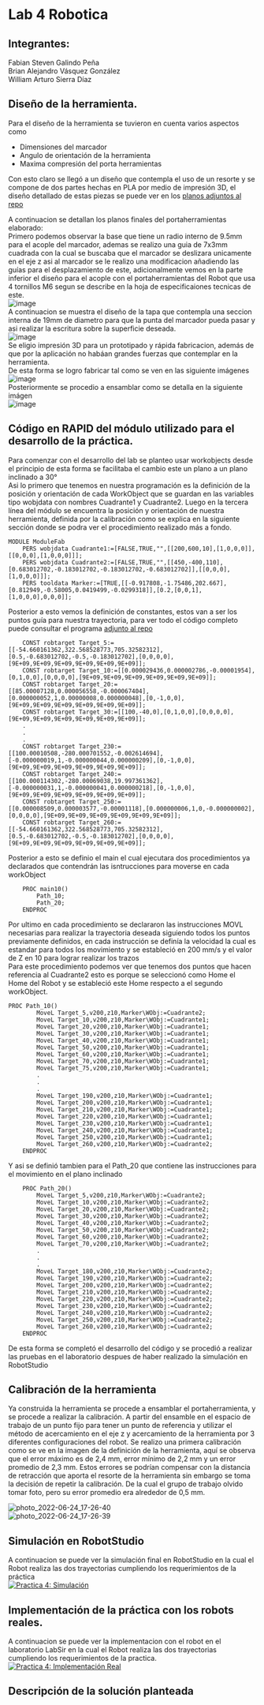 # Lab 4 Robotica
## Integrantes:

Fabian Steven Galindo Peña  
Brian Alejandro Vásquez González  
William Arturo Sierra Díaz  

## Diseño de la herramienta.
Para el diseño de la herramienta se tuvieron en cuenta varios aspectos como
+ Dimensiones del marcador
+ Angulo de orientación de la herramienta
+ Maxima compresión del porta herramientas

Con esto claro se llegó a un diseño que contempla el uso de un resorte y se compone de dos partes hechas en PLA por medio de impresión 3D, el diseño detallado de estas piezas se puede ver en los [planos adjuntos al repo](Planos/)

A continuacion se detallan los planos finales del portaherramientas elaborado:  
Primero podemos observar la base que tiene un radio interno de 9.5mm para el acople del marcador, ademas se realizo una guia de 7x3mm cuadrada con la cual se buscaba que el marcador se deslizara unicamente en el eje z asi al marcador se le realizo una modificacion añadiendo las guías para el desplazamiento de este, adicionalmente vemos en la parte inferior el diseño para el acople con el portaherramientas del Robot que usa 4 tornillos M6 segun se describe en la hoja de especificaiones tecnicas de este.  
![image](https://user-images.githubusercontent.com/36159469/176569190-1656b5df-f36b-46f4-9bbc-88ab7dbace7e.png)  
A continuacion se muestra el diseño de la tapa que contempla una seccion interna de 19mm de diametro para que la punta del marcador pueda pasar y asi realizar la escritura sobre la superficie deseada.  
![image](https://user-images.githubusercontent.com/36159469/176569223-d9d7589e-c9c7-471c-a6b3-3f8279678861.png)  
Se eligio impresión 3D para un prototipado y rápida fabricacion, además de que por la aplicación no habáan grandes fuerzas que contemplar en la herramienta.   
De esta forma se logro fabricar tal como se ven en las siguiente imágenes  
![image](https://user-images.githubusercontent.com/36159469/176569928-822a9bc9-c05e-4f21-9f61-8c6d1521cc8b.png)   
Posteriormente se procedio a ensamblar como se detalla en la siguiente imágen  
![image](https://user-images.githubusercontent.com/36159469/176572696-23e8e904-629f-494d-bf4e-6083280b0929.png)


## Código en RAPID del módulo utilizado para el desarrollo de la práctica.
Para comenzar con el desarrollo del lab se planteo usar workobjects desde el principio de esta forma se facilitaba el cambio este un plano a un plano inclinado a 30°  
Asi lo primero que tenemos en nuestra programación es la definición de la posición y orientación de cada WorkObject que se guardan en las variables tipo wobjdata con nombres Cuadrante1 y Cuadrante2. 
Luego en la tercera línea del módulo se encuentra la posición y orientación de nuestra herramienta, definida por la calibración como se explica en la siguiente sección donde se podra ver el procedimiento realizado más a fondo.
```
MODULE ModuleFab
    PERS wobjdata Cuadrante1:=[FALSE,TRUE,"",[[200,600,10],[1,0,0,0]],[[0,0,0],[1,0,0,0]]];
    PERS wobjdata Cuadrante2:=[FALSE,TRUE,"",[[450,-400,110],[0.683012702,-0.183012702,-0.183012702,-0.683012702]],[[0,0,0],[1,0,0,0]]];
    PERS tooldata Marker:=[TRUE,[[-0.917808,-1.75486,202.667],[0.812949,-0.58005,0.0419499,-0.0299318]],[0.2,[0,0,1],[1,0,0,0],0,0,0]];
```
Posterior a esto vemos la definición de constantes, estos van a ser los puntos guía para nuestra trayectoria, para ver todo el código completo puede consultar el programa [adjunto al repo](ModuleFab.mod)
```
    CONST robtarget Target_5:=[[-54.660161362,322.568528773,705.32582312],[0.5,-0.683012702,-0.5,-0.183012702],[0,0,0,0],[9E+09,9E+09,9E+09,9E+09,9E+09,9E+09]];
    CONST robtarget Target_10:=[[0.000029436,0.000002786,-0.00001954],[0,1,0,0],[0,0,0,0],[9E+09,9E+09,9E+09,9E+09,9E+09,9E+09]];
    CONST robtarget Target_20:=[[85.00007128,0.000056558,-0.000067404],[0.000000052,1,0.00000008,0.000000048],[0,-1,0,0],[9E+09,9E+09,9E+09,9E+09,9E+09,9E+09]];
    CONST robtarget Target_30:=[[100,-40,0],[0,1,0,0],[0,0,0,0],[9E+09,9E+09,9E+09,9E+09,9E+09,9E+09]];
    .
    .
    .
    CONST robtarget Target_230:=[[100.00010508,-280.000701552,-0.002614694],[-0.000000019,1,-0.000000044,0.000000209],[0,-1,0,0],[9E+09,9E+09,9E+09,9E+09,9E+09,9E+09]];
    CONST robtarget Target_240:=[[100.000114302,-280.00069038,19.997361362],[-0.000000031,1,-0.000000041,0.000000218],[0,-1,0,0],[9E+09,9E+09,9E+09,9E+09,9E+09,9E+09]];
    CONST robtarget Target_250:=[[0.000008509,0.000003577,-0.00001118],[0.000000006,1,0,-0.000000002],[0,0,0,0],[9E+09,9E+09,9E+09,9E+09,9E+09,9E+09]];
    CONST robtarget Target_260:=[[-54.660161362,322.568528773,705.32582312],[0.5,-0.683012702,-0.5,-0.183012702],[0,0,0,0],[9E+09,9E+09,9E+09,9E+09,9E+09,9E+09]];
```
Posterior a esto se definio el main el cual ejecutara dos procedimientos ya declarados que contendrán las isntrucciones para moverse en cada workObject
```
    PROC main10()
        Path_10;
        Path_20;
    ENDPROC
```
Por ultimo en cada procedimiento se declararon las instrucciones MOVL necesarias para realizar la trayectoria deseada siguiendo todos los puntos previamente definidos, en cada instrucción se definía la velocidad la cual es estandar para todos los movimiento y se estableció en 200 mm/s y el valor de Z en 10 para lograr realizar los trazos  
Para este procedimiento podemos ver que tenemos dos puntos que hacen referencia al Cuadrante2 esto es porque se seleccionó como Home el Home del Robot y se estableció este Home respecto a el segundo workObject.  
```
PROC Path_10()
        MoveL Target_5,v200,z10,Marker\WObj:=Cuadrante2;
        MoveL Target_10,v200,z10,Marker\WObj:=Cuadrante1;
        MoveL Target_20,v200,z10,Marker\WObj:=Cuadrante1;
        MoveL Target_30,v200,z10,Marker\WObj:=Cuadrante1;
        MoveL Target_40,v200,z10,Marker\WObj:=Cuadrante1;
        MoveL Target_50,v200,z10,Marker\WObj:=Cuadrante1;
        MoveL Target_60,v200,z10,Marker\WObj:=Cuadrante1;
        MoveL Target_70,v200,z10,Marker\WObj:=Cuadrante1;
        MoveL Target_75,v200,z10,Marker\WObj:=Cuadrante1;
        .
        .
        .
        MoveL Target_190,v200,z10,Marker\WObj:=Cuadrante1;
        MoveL Target_200,v200,z10,Marker\WObj:=Cuadrante1;
        MoveL Target_210,v200,z10,Marker\WObj:=Cuadrante1;
        MoveL Target_220,v200,z10,Marker\WObj:=Cuadrante1;
        MoveL Target_230,v200,z10,Marker\WObj:=Cuadrante1;
        MoveL Target_240,v200,z10,Marker\WObj:=Cuadrante1;
        MoveL Target_250,v200,z10,Marker\WObj:=Cuadrante1;
        MoveL Target_260,v200,z10,Marker\WObj:=Cuadrante2;
    ENDPROC
```
Y asi se definió tambien para el Path_20 que contiene las instrucciones para el movimiento en el plano inclinado
```
    PROC Path_20()
        MoveL Target_5,v200,z10,Marker\WObj:=Cuadrante2;
        MoveL Target_10,v200,z10,Marker\WObj:=Cuadrante2;
        MoveL Target_20,v200,z10,Marker\WObj:=Cuadrante2;
        MoveL Target_30,v200,z10,Marker\WObj:=Cuadrante2;
        MoveL Target_40,v200,z10,Marker\WObj:=Cuadrante2;
        MoveL Target_50,v200,z10,Marker\WObj:=Cuadrante2;
        MoveL Target_60,v200,z10,Marker\WObj:=Cuadrante2;
        MoveL Target_70,v200,z10,Marker\WObj:=Cuadrante2;
        .
        .
        .
        MoveL Target_180,v200,z10,Marker\WObj:=Cuadrante2;
        MoveL Target_190,v200,z10,Marker\WObj:=Cuadrante2;
        MoveL Target_200,v200,z10,Marker\WObj:=Cuadrante2;
        MoveL Target_210,v200,z10,Marker\WObj:=Cuadrante2;
        MoveL Target_220,v200,z10,Marker\WObj:=Cuadrante2;
        MoveL Target_230,v200,z10,Marker\WObj:=Cuadrante2;
        MoveL Target_240,v200,z10,Marker\WObj:=Cuadrante2;
        MoveL Target_250,v200,z10,Marker\WObj:=Cuadrante2;
        MoveL Target_260,v200,z10,Marker\WObj:=Cuadrante2;
    ENDPROC
```
De esta forma se completó el desarrollo del código y se procedió a realizar las pruebas en el laboratorio despues de haber realizado la simulación en RobotStudio
## Calibración de la herramienta

Ya construida la herramienta se procede a ensamblar el portaherramienta, y se procede a realizar la calibración. A partir del ensamble en el espacio de trabajo de un punto fijo para tener un punto de referencia y utilizar el método de acercamiento en el eje z y acercamiento de la herramienta por 3 diferentes configuraciones del robot. Se realizo una primera calibración como se ve en la imagen de la definición de la herramienta, aquí se observa que el error máximo es de 2,4 mm, error mínimo de 2,2 mm y un error promedio de 2,3 mm. Estos errores se podrían compensar con la distancia de retracción que aporta el resorte de la herramienta sin embargo se toma la decisión de repetir la calibración. De la cual el grupo de trabajo olvido tomar foto, pero su error promedio era alrededor de 0,5 mm. 

![photo_2022-06-24_17-26-40](https://user-images.githubusercontent.com/36159469/176571642-f9e8e15c-c4b8-4055-9782-ac1b769c593b.jpg)  
![photo_2022-06-24_17-26-39](https://user-images.githubusercontent.com/36159469/176571647-72999a6d-08e2-4c95-a0a6-ef888fffd367.jpg)  


## Simulación en RobotStudio
A continuacion se puede ver la simulación final en RobotStudio en la cual el Robot realiza las dos trayectorias cumpliendo los requerimientos de la práctica  
[![Practica 4: Simulación](https://img.youtube.com/vi/zRVmG34LNds/0.jpg)](https://youtu.be/zRVmG34LNds)
## Implementación de la práctica con los robots reales.
A continuacion se puede ver la implementacion con el robot en el laboratorio LabSir en la cual el Robot realiza las dos trayectorias cumpliendo los requerimientos de la practica.  
[![Practica 4: Implementación Real](https://img.youtube.com/vi/nFzFDuL_ORQ/0.jpg)](https://youtu.be/nFzFDuL_ORQ)

## Descripción de la solución planteada
